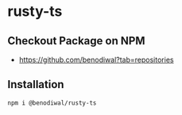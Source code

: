 # rusty-ts

## Checkout Package on NPM

- https://github.com/benodiwal?tab=repositories

## Installation  

```sh
npm i @benodiwal/rusty-ts
```
